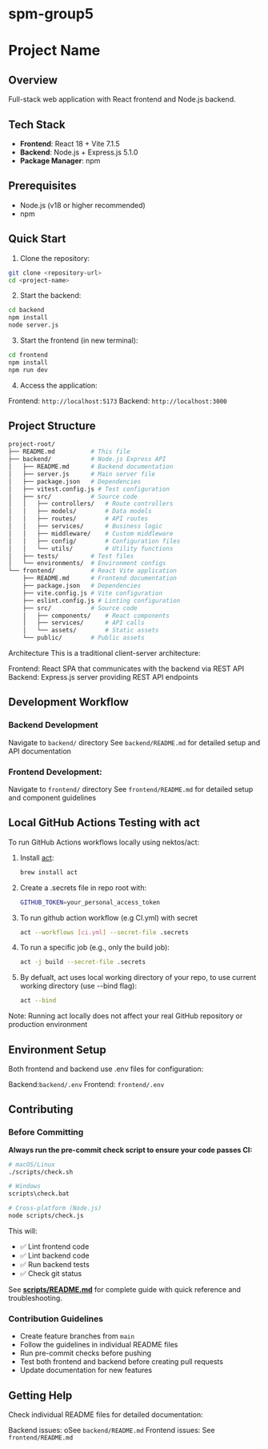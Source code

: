 # spm-group5

# Project Name

## Overview

Full-stack web application with React frontend and Node.js backend.

## Tech Stack

- **Frontend**: React 18 + Vite 7.1.5
- **Backend**: Node.js + Express.js 5.1.0
- **Package Manager**: npm

## Prerequisites

- Node.js (v18 or higher recommended)
- npm

## Quick Start

1. Clone the repository:

```bash
git clone <repository-url>
cd <project-name>
```

2. Start the backend:

```bash
cd backend
npm install
node server.js
```

3. Start the frontend (in new terminal):

```bash
cd frontend
npm install
npm run dev
```

4. Access the application:

Frontend:  `http://localhost:5173`
Backend: `http://localhost:3000`

## Project Structure

```bash
project-root/
├── README.md          # This file
├── backend/           # Node.js Express API
│   ├── README.md      # Backend documentation
│   ├── server.js      # Main server file
│   ├── package.json   # Dependencies
│   ├── vitest.config.js # Test configuration
│   ├── src/           # Source code
│   │   ├── controllers/   # Route controllers
│   │   ├── models/        # Data models
│   │   ├── routes/        # API routes
│   │   ├── services/      # Business logic
│   │   ├── middleware/    # Custom middleware
│   │   ├── config/        # Configuration files
│   │   └── utils/         # Utility functions
│   ├── tests/         # Test files
│   └── environments/  # Environment configs
└── frontend/          # React Vite application
    ├── README.md      # Frontend documentation
    ├── package.json   # Dependencies
    ├── vite.config.js # Vite configuration
    ├── eslint.config.js # Linting configuration
    ├── src/           # Source code
    │   ├── components/    # React components
    │   ├── services/      # API calls
    │   └── assets/        # Static assets
    └── public/        # Public assets
```

Architecture
This is a traditional client-server architecture:

Frontend: React SPA that communicates with the backend via REST API
Backend: Express.js server providing REST API endpoints

## Development Workflow

### Backend Development

Navigate to `backend/` directory See `backend/README.md` for detailed setup and API documentation

### Frontend Development:

Navigate to `frontend/` directory
See `frontend/README.md` for detailed setup and component guidelines

## Local GitHub Actions Testing with act

To run GitHub Actions workflows locally using nektos/act:

1. Install [act](https://github.com/nektos/act):
   ```sh
   brew install act

   ```
2. Create a .secrets file in repo root with:
   ```sh
   GITHUB_TOKEN=your_personal_access_token

   ```
3. To run github action workflow (e.g CI.yml) with secret
   ```sh
   act --workflows [ci.yml] --secret-file .secrets

   ```
4. To run a specific job (e.g., only the build job):
   ```sh
   act -j build --secret-file .secrets

   ```

5. By defualt, act uses local working directory of your repo, to use current working directory (use --bind flag):
    ```sh
    act --bind 

Note: Running act locally does not affect your real GitHub repository or production environment

## Environment Setup

Both frontend and backend use .env files for configuration:

Backend:`backend/.env`
Frontend: `frontend/.env`

## Contributing

### Before Committing

**Always run the pre-commit check script to ensure your code passes CI:**

```bash
# macOS/Linux
./scripts/check.sh

# Windows
scripts\check.bat

# Cross-platform (Node.js)
node scripts/check.js
```

This will:
- ✅ Lint frontend code
- ✅ Lint backend code  
- ✅ Run backend tests
- ✅ Check git status

See **[scripts/README.md](scripts/README.md)** for complete guide with quick reference and troubleshooting.

### Contribution Guidelines

- Create feature branches from `main`
- Follow the guidelines in individual README files
- Run pre-commit checks before pushing
- Test both frontend and backend before creating pull requests
- Update documentation for new features

## Getting Help

Check individual README files for detailed documentation:

Backend issues: oSee `backend/README.md`
Frontend issues: See `frontend/README.md`
